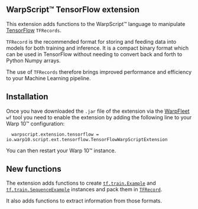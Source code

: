 ## WarpScript™ TensorFlow extension

This extension adds functions to the WarpScript™ language to manipulate [TensorFlow](https://tensorflow.org/) `TFRecords`.

`TFRecord` is the recommended format for storing and feeding data into models for both training and inference. It is a compact binary format which can be used in TensorFlow without needing to convert back and forth to Python Numpy arrays.

The use of `TFRecords` therefore brings improved performance and efficiency to your Machine Learning pipeline.

## Installation

Once you have downloaded the `.jar` file of the extension via the [WarpFleet](https://warpfleet.senx.io) `wf` tool you need to enable the extension by adding the following line to your Warp 10™ configuration:

```
  warpscript.extension.tensorflow = io.warp10.script.ext.tensorflow.TensorFlowWarpScriptExtension
```

You can then restart your Warp 10™ instance.

## New functions

The extension adds functions to create [`tf.train.Example`](https://www.tensorflow.org/tutorials/load_data/tf_records#tfexample) and [`tf.train.SequenceExample`](https://www.tensorflow.org/api_docs/python/tf/train/SequenceExample) instances and pack them in [`TFRecord`](https://www.tensorflow.org/alpha/tutorials/load_data/tf_records#tfrecords_format_details).

It also adds functions to extract information from those formats.
